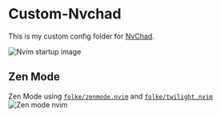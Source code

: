# Custom-Nvchad

This is my custom config folder for [NvChad](https://nvchad.com/).

![Nvim startup image](https://i.imgur.com/pssxWUT.png)

## Zen Mode

Zen Mode using [`folke/zenmode.nvim`](https://github.com/folke/zen-mode.nvim) and [`folke/twilight.nvim`](https://github.com/folke/twilight.nvim)
![Zen mode nvim](https://i.imgur.com/GjMGco8.png)
